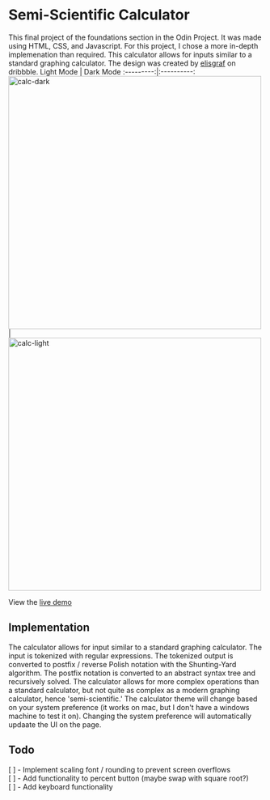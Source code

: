 # Semi-Scientific Calculator
This final project of the foundations section in the Odin Project. It was made using HTML, CSS, and Javascript. For this project, I chose a more in-depth implemenation than required. This calculator allows for inputs similar to a standard graphing calculator. The design was created by [elisgraf](https://dribbble.com/shots/9631225--Design-for-DailyUi-Day004-Calculator?utm_source=Clipboard_Shot&utm_campaign=eilsgraff&utm_content=%23Design%20for%20%23DailyUi%20%23Day004%20%23Calculator&utm_medium=Social_Share&utm_source=Clipboard_Shot&utm_campaign=eilsgraff&utm_content=%23Design%20for%20%23DailyUi%20%23Day004%20%23Calculator&utm_medium=Social_Share) on dribbble.
Light Mode | Dark Mode
:---------:|:----------:
<img width="500" alt="calc-dark" src="https://user-images.githubusercontent.com/47762048/164125532-59f5a9f2-3cd6-43f5-bdc5-5663e020734c.png"> | <img width="500" alt="calc-light" src="https://user-images.githubusercontent.com/47762048/164125534-d34d97c1-6df9-40cb-9e95-08f97105f903.png">

View the [live demo](https://tmbruce.github.io/calculator/)

## Implementation
The calculator allows for input similar to a standard graphing calculator. The input is tokenized with regular expressions. The tokenized output is converted to postfix / reverse Polish notation with the Shunting-Yard algorithm. The postfix notation is converted to an abstract syntax tree and recursively solved. The calculator allows for more complex operations than a standard calculator, but not quite as complex as a modern graphing calculator, hence 'semi-scientific.' The calculator theme will change based on your system preference (it works on mac, but I don't have a windows machine to test it on). Changing the system preference will automatically updaate the UI on the page.

## Todo
[ ] - Implement scaling font / rounding to prevent screen overflows  
[ ] - Add functionality to percent button (maybe swap with square root?)  
[ ] - Add keyboard functionality    


